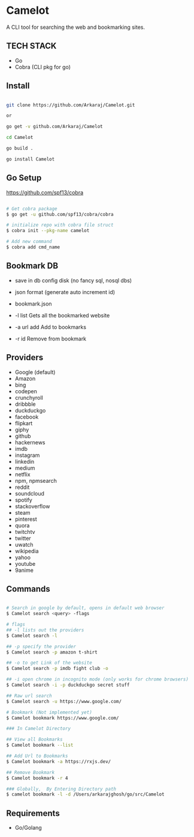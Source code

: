 # Camelot

A CLI tool for searching the web and bookmarking sites.

## TECH STACK

- Go
- Cobra (CLI pkg for go)

## Install

```bash

git clone https://github.com/Arkaraj/Camelot.git

or

go get -v github.com/Arkaraj/Camelot

cd Camelot

go build .

go install Camelot

```

## Go Setup

https://github.com/spf13/cobra

```bash

# Get cobra package
$ go get -u github.com/spf13/cobra/cobra

# initialize repo with cobra file struct
$ cobra init --pkg-name camelot

# Add new command
$ cobra add cmd_name

```

>

## Bookmark DB

- save in db config disk (no fancy sql, nosql dbs)
- json format (generate auto increment id)
- bookmark.json

- -l list Gets all the bookmarked website
- -a url add Add to bookmarks
- -r id Remove from bookmark

## Providers

- Google (default)
- Amazon
- bing
- codepen
- crunchyroll
- dribbble
- duckduckgo
- facebook
- flipkart
- giphy
- github
- hackernews
- imdb
- instagram
- linkedin
- medium
- netflix
- npm, npmsearch
- reddit
- soundcloud
- spotify
- stackoverflow
- steam
- pinterest
- quora
- twitchtv
- twitter
- uwatch
- wikipedia
- yahoo
- youtube
- 9anime

## Commands

```bash

# Search in google by default, opens in default web browser
$ Camelot search <query> -flags

# flags
## -l lists out the providers
$ Camelot search -l

## -p specify the provider
$ Camelot search -p amazon t-shirt

## -o to get Link of the website
$ Camelot search -p imdb fight club -o

## -i open chrome in incognito mode (only works for chrome browsers)
$ Camelot search -i -p duckduckgo secret stuff

## Raw url search
$ Camelot search -u https://www.google.com/

# Bookmark (Not implemented yet)
$ Camelot bookmark https://www.google.com/

### In Camelot Directory

## View all Bookmarks
$ Camelot bookmark --list

## Add Url to Bookmarks
$ Camelot bookmark -a https://rxjs.dev/

## Remove Bookmark
$ Camelot bookmark -r 4

### Globally,  By Entering Directory path
$ camelot bookmark -l -d /Users/arkarajghosh/go/src/Camelot

```

## Requirements

- Go/Golang
